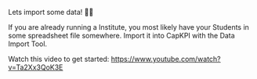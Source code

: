 Lets import some data! 💪💪

If you are already running a Institute, you most likely have your Students in some spreadsheet file somewhere. Import it into CapKPI with the Data Import Tool.

Watch this video to get started: https://www.youtube.com/watch?v=Ta2Xx3QoK3E